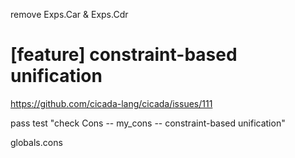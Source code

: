 remove Exps.Car & Exps.Cdr

# [feature] constraint-based unification

https://github.com/cicada-lang/cicada/issues/111

pass test "check Cons -- my_cons -- constraint-based unification"

globals.cons
